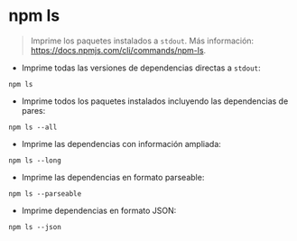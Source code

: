 # npm ls

> Imprime los paquetes instalados a `stdout`.
> Más información: <https://docs.npmjs.com/cli/commands/npm-ls>.

- Imprime todas las versiones de dependencias directas a `stdout`:

`npm ls`

- Imprime todos los paquetes instalados incluyendo las dependencias de pares:

`npm ls --all`

- Imprime las dependencias con información ampliada:

`npm ls --long`

- Imprime las dependencias en formato parseable:

`npm ls --parseable`

- Imprime dependencias en formato JSON:

`npm ls --json`
